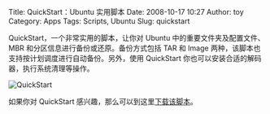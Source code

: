 Title: QuickStart：Ubuntu 实用脚本
Date: 2008-10-17 10:27
Author: toy
Category: Apps
Tags: Scripts, Ubuntu
Slug: quickstart

QuickStart，一个非常实用的脚本，让你对 Ubuntu
中的重要文件夹及配置文件、MBR 和分区信息进行备份或还原。备份方式包括 TAR
和 Image 两种，该脚本也支持按计划调度进行自动备份。另外，使用 QuickStart
你也可以安装合适的解码器，执行系统清理等操作。

![QuickStart](http://i.linuxtoy.org/i/2008/10/QuickStart.png)

如果你对 QuickStart
感兴趣，那么可以到这里[下载该脚本](http://quickstart.phpbb.net/viewtopic.php?f=8&t=11)。

